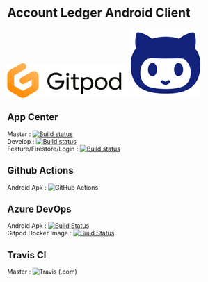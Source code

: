# Account Ledger Android Client
[![Gitpod ready-to-code](https://raw.githubusercontent.com/gitpod-io/gitpod/master/components/dashboard/public/images/gitpod.svg)](https://gitpod.io/#https://github.com/Baneeishaque/Account-Ledger-Android-Client) 
[![Open In github1s](https://raw.githubusercontent.com/conwnet/github1s/master/resources/images/logo.svg)](https://github1s.com/Baneeishaque/Account-Ledger-Android-Client)

## App Center
Master : [![Build status](https://build.appcenter.ms/v0.1/apps/c1ece978-9386-48c8-89af-6f206fae606d/branches/master/badge)](https://appcenter.ms)  
Develop : [![Build status](https://build.appcenter.ms/v0.1/apps/c1ece978-9386-48c8-89af-6f206fae606d/branches/develop/badge)](https://appcenter.ms)  
Feature/Firestore/Login : [![Build status](https://build.appcenter.ms/v0.1/apps/c1ece978-9386-48c8-89af-6f206fae606d/branches/feature%2Ffirestore%2Flogin/badge)](https://appcenter.ms)
## Github Actions
Android Apk : ![GitHub Actions](https://github.com/Baneeishaque/Account-Ledger-Android-Client/actions/workflows/android.yml/badge.svg)
## Azure DevOps
Android Apk : [![Build Status](https://dev.azure.com/banee-ishaque-k-github-works/Account-Ledger-Android-Client/_apis/build/status/Baneeishaque.Account-Ledger-Android-Client%20Apk?branchName=master)](https://dev.azure.com/banee-ishaque-k-github-works/Account-Ledger-Android-Client/_build/latest?definitionId=32&branchName=master)  
Gitpod Docker Image : [![Build Status](https://dev.azure.com/banee-ishaque-k-github-works/Account-Ledger-Android-Client/_apis/build/status/Baneeishaque.Account-Ledger-Android-Client%20Gitpod%20Docker%20Image?branchName=master)](https://dev.azure.com/banee-ishaque-k-github-works/Account-Ledger-Android-Client/_build/latest?definitionId=48&branchName=master)
## Travis CI
Master : ![Travis (.com)](https://img.shields.io/travis/com/Baneeishaque/Account-Ledger-Android-Client?logo=travis)
<!-- ## Codeship
Master : [![Codeship Status for Baneeishaque/Account_Ledger](https://app.codeship.com/projects/914c3a10-aff0-0137-2203-6ecab3236d72/status?branch=master)](https://app.codeship.com/projects/362766) --!>
